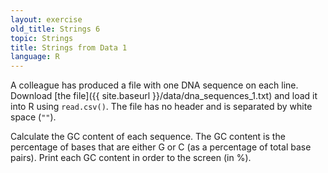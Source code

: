```yaml
---
layout: exercise
old_title: Strings 6
topic: Strings
title: Strings from Data 1
language: R
---
```


A colleague has produced a file with one DNA sequence on each line. Download
[the file]({{ site.baseurl }}/data/dna_sequences_1.txt) and load it into R using `read.csv()`. The file has no header and is separated by white space (`""`).

Calculate the GC content of each sequence. The GC content is the percentage of
bases that are either G or C (as a percentage of total base pairs). 
Print each GC content in order to the screen (in %). 
